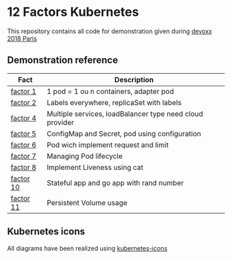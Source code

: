 # 12 Factors Kubernetes

This repository contains all code for demonstration given during [devoxx 2018 Paris](https://cfp.devoxx.fr/2018/talk/ACQ-2247/Les_12_factors_Kubernetes)

## Demonstration reference

|Fact|Description|
|-|-|
|[factor 1](./factor1)| 1 pod = 1 ou n containers, adapter pod |
|[factor 2](./factor2)| Labels everywhere, replicaSet with labels |
|[factor 4](./factor4)| Multiple services, loadBalancer type need cloud provider|
|[factor 5](./factor5)| ConfigMap and Secret, pod using configuration |
|[factor 6](./factor6)| Pod wich implement request and limit|
|[factor 7](./factor7)| Managing Pod lifecycle|
|[factor 8](./factor8)| Implement Liveness using cat|
|[factor 10](./factor10)| Stateful app and go app with rand number|
|[factor 11](./factor11)| Persistent Volume usage |

## Kubernetes icons

All diagrams have been realized using [kubernetes-icons](https://github.com/octo-technology/kubernetes-icons)

